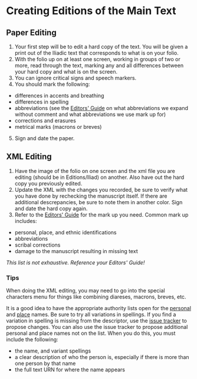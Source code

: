 # Creating Editions of the Main Text #

## Paper Editing ##

1. Your first step will be to edit a hard copy of the text. You will be given a print out of the Iliadic text that corresponds to what is on your folio.
2. With the folio up on at least one screen, working in groups of two or more, read through the text, marking any and all differences between your hard copy and what is on the screen.
3. You can ignore critical signs and speech markers.
4. You should mark the following:
  - differences in accents and breathing
  - differences in spelling
  - abbreviations (see the [Editors' Guide](http://homermultitext.github.io/hmt-editors-guide/) on what abbreviations we expand without comment and what abbreviations we use mark up for)
  - corrections and erasures
  - metrical marks (macrons or breves)
5. Sign and date the paper.

## XML Editing ##

1. Have the image of the folio on one screen and the xml file you are editing (should be in Editions/Iliad) on another. Also have out the hard copy you previously edited.
2. Update the XML with the changes you recorded, be sure to verify what you have done by rechecking the manuscript itself. If there are additional descrepancies, be sure to note them in another color. Sign and date the hard copy again.
3. Refer to the [Editors' Guide](http://homermultitext.github.io/hmt-editors-guide/) for the mark up you need. Common mark up includes:
  - personal, place, and ethnic identifications
  - abbreviations
  - scribal corrections
  - damage to the manuscript resulting in missing text

*This list is not exhaustive. Reference your Editors' Guide!*
  
### Tips ###

When doing the XML editing, you may need to go into the special characters menu for things like combining diareses, macrons, breves, etc.

It is a good idea to have the appropriate authority lists open for the [personal](https://github.com/homermultitext/hmt-authlists/blob/master/data/hmtnames.csv) and [place](https://github.com/homermultitext/hmt-authlists/blob/master/data/hmtplaces.csv) names. Be sure to try all variations in spellings. If you find a variation in spelling is missing from the descriptor, use the [issue tracker](https://github.com/homermultitext/hmt-authlists/issues) to propose changes. You can also use the issue tracker to propose additional personal and place names not on the list. When you do this, you must include the following:
  - the name, and variant spellings
  - a clear description of who the person is, especially if there is more than one person by that name
  - the full text URN for where the name appears


